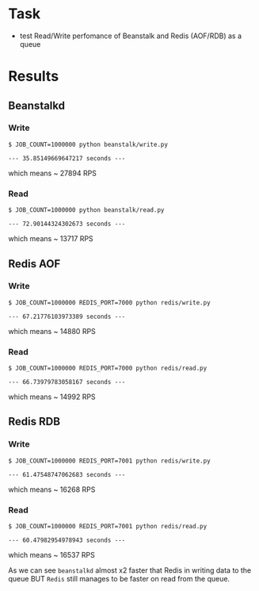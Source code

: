 # Task
* test Read/Write perfomance of Beanstalk and Redis (AOF/RDB) as a queue

# Results

## Beanstalkd

### Write
```
$ JOB_COUNT=1000000 python beanstalk/write.py

--- 35.85149669647217 seconds ---

```
which means ~ 27894 RPS

### Read
```
$ JOB_COUNT=1000000 python beanstalk/read.py

--- 72.90144324302673 seconds ---

```
which means ~ 13717 RPS

## Redis AOF

### Write
```
$ JOB_COUNT=1000000 REDIS_PORT=7000 python redis/write.py

--- 67.21776103973389 seconds ---

```
which means ~ 14880 RPS

### Read
```
$ JOB_COUNT=1000000 REDIS_PORT=7000 python redis/read.py

--- 66.73979783058167 seconds ---

```
which means ~ 14992 RPS

## Redis RDB

### Write
```
$ JOB_COUNT=1000000 REDIS_PORT=7001 python redis/write.py

--- 61.47548747062683 seconds ---

```
which means ~ 16268 RPS

### Read
```
$ JOB_COUNT=1000000 REDIS_PORT=7001 python redis/read.py

--- 60.47982954978943 seconds ---

```
which means ~ 16537 RPS

As we can see `beanstalkd` almost x2 faster that Redis in writing data to the queue BUT `Redis` still manages to be faster on read from the queue.
